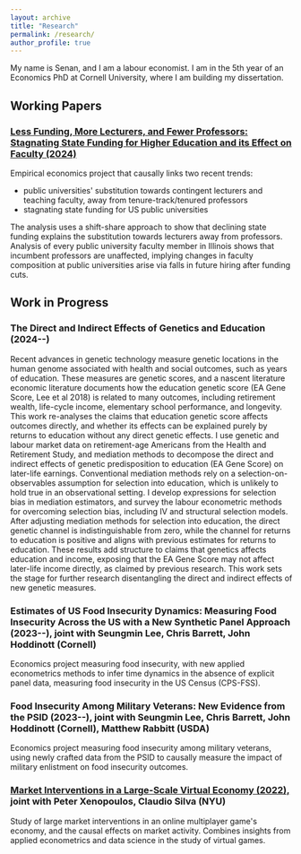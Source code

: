 ```yaml
---
layout: archive
title: "Research"
permalink: /research/
author_profile: true
---
```


My name is Senan, and I am a labour economist.
I am in the 5th year of an Economics PhD at Cornell University, where I am building my dissertation.

## Working Papers

### [Less Funding, More Lecturers, and Fewer Professors: Stagnating State Funding for Higher Education and its Effect on Faculty (2024)](https://github.com/shoganhennessy/state-funding-faculty/blob/main/state-funding-faculty-2024.pdf)

Empirical economics project that causally links two recent trends:

- public universities' substitution towards contingent lecturers and teaching faculty, away from tenure-track/tenured professors
- stagnating state funding for US public universities

The analysis uses a shift-share approach to show that declining state funding explains the substitution towards lecturers away from professors.
Analysis of every public university faculty member in Illinois shows that incumbent professors are unaffected, implying changes in faculty composition at public universities arise via falls in future hiring after funding cuts.

## Work in Progress

### The Direct and Indirect Effects of Genetics and Education (2024--)

Recent advances in genetic technology measure genetic locations in the human genome associated with health and social outcomes, such as years of education.
These measures are genetic scores, and a nascent literature economic literature documents how the education genetic score (EA Gene Score, Lee et al 2018) is related to many outcomes, including retirement wealth, life-cycle income, elementary school performance, and longevity.
This work re-analyses the claims that education genetic score affects outcomes directly, and whether its effects can be explained purely by returns to education without any direct genetic effects.
I use genetic and labour market data on retirement-age Americans from the Health and Retirement Study, and mediation methods to decompose the direct and indirect effects of genetic predisposition to education (EA Gene Score) on later-life earnings.
Conventional mediation methods rely on a selection-on-observables assumption for selection into education, which is unlikely to hold true in an observational setting.
I develop expressions for selection bias in mediation estimators, and survey the labour econometric methods for overcoming selection bias, including IV and structural selection models.
After adjusting mediation methods for selection into education, the direct genetic channel is indistinguishable from zero, while the channel for returns to education is positive and aligns with previous estimates for returns to education.
These results add structure to claims that genetics affects education and income, exposing that the EA Gene Score may not affect later-life income directly, as claimed by previous research.
This work sets the stage for further research disentangling the direct and indirect effects of new genetic measures.

### Estimates of US Food Insecurity Dynamics: Measuring Food Insecurity Across the US with a New Synthetic Panel Approach (2023--), joint with Seungmin Lee, Chris Barrett, John Hoddinott (Cornell)

Economics project measuring food insecurity, with new applied econometrics methods to infer time dynamics in the absence of explicit panel data, measuring food insecurity in the US Census (CPS-FSS).

### Food Insecurity Among Military Veterans: New Evidence from the PSID (2023--), joint with Seungmin Lee, Chris Barrett, John Hoddinott (Cornell), Matthew Rabbitt (USDA)

Economics project measuring food insecurity among military veterans, using newly crafted data from the PSID to causally measure the impact of military enlistment on food insecurity outcomes.

### [Market Interventions in a Large-Scale Virtual Economy (2022),](https://doi.org/10.48550/arXiv.2210.07970) joint with Peter Xenopoulos, Claudio Silva (NYU)

Study of large market interventions in an online multiplayer game's economy, and the causal effects on market activity.
Combines insights from applied econometrics and data science in the study of virtual games.
